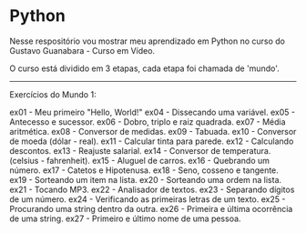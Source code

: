 # Python
 Nesse respositório vou mostrar meu aprendizado em Python no curso do Gustavo Guanabara - Curso em Vídeo.

 O curso está dividido em 3 etapas, cada etapa foi chamada de 'mundo'.

 _______________________________________________________
 Exercícios do Mundo 1:

 ex01 - Meu primeiro "Hello, World!"
 ex04 - Dissecando uma variável.
 ex05 - Antecesso e sucessor.
 ex06 - Dobro, triplo e raiz quadrada.
 ex07 - Média aritmética.
 ex08 - Conversor de medidas.
 ex09 - Tabuada.
 ex10 - Conversor de moeda (dólar - real).
 ex11 - Calcular tinta para parede.
 ex12 - Calculando descontos.
 ex13 - Reajuste salarial.
 ex14 - Conversor de temperatura. (celsius - fahrenheit).
 ex15 - Aluguel de carros.
 ex16 - Quebrando um número.
 ex17 - Catetos e Hipotenusa.
 ex18 - Seno, cosseno e tangente.
 ex19 - Sorteando um item na lista.
 ex20 - Sorteando uma ordem na lista.
 ex21 - Tocando MP3.
 ex22 - Analisador de textos.
 ex23 - Separando dígitos de um número.
 ex24 - Verificando as primeiras letras de um texto.
 ex25 - Procurando uma string dentro da outra.
 ex26 - Primeira e última ocorrência de uma string.
 ex27 - Primeiro e último nome de uma pessoa.